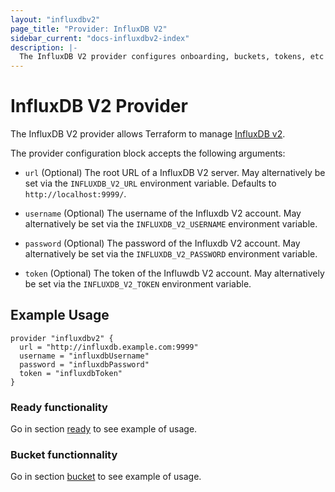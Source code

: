 ```yaml
---
layout: "influxdbv2"
page_title: "Provider: InfluxDB V2"
sidebar_current: "docs-influxdbv2-index"
description: |-
  The InfluxDB V2 provider configures onboarding, buckets, tokens, etc on an InfluxDB V2 server.
---
```


# InfluxDB V2 Provider

The InfluxDB V2 provider allows Terraform to manage
[InfluxDB v2](https://v2.docs.influxdata.com/v2.0/get-started/).

The provider configuration block accepts the following arguments:

* ``url`` (Optional) The root URL of a InfluxDB V2 server. May alternatively be set via the `INFLUXDB_V2_URL` environment variable. Defaults to `http://localhost:9999/`.

* ``username`` (Optional) The username of the Influxdb V2 account. May alternatively be set via the `INFLUXDB_V2_USERNAME` environment variable.

* ``password`` (Optional) The password of the Influxdb V2 account. May alternatively be set via the `INFLUXDB_V2_PASSWORD` environment variable.

* ``token`` (Optional) The token of the Influwdb V2 account. May alternatively be set via the `INFLUXDB_V2_TOKEN` environment variable.

## Example Usage

```hcl
provider "influxdbv2" {
  url = "http://influxdb.example.com:9999"
  username = "influxdbUsername"
  password = "influxdbPassword"
  token = "influxdbToken"
}
 ```
 ### Ready functionality
 
 Go in section [ready](r/ready.html.md) to see example of usage.
 
 ### Bucket functionnality
 
 Go in section [bucket](r/bucket.html.md) to see example of usage.